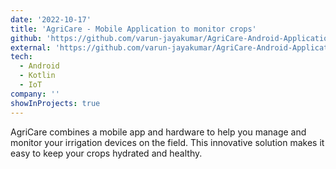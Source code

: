 ```yaml
---
date: '2022-10-17'
title: 'AgriCare - Mobile Application to monitor crops'
github: 'https://github.com/varun-jayakumar/AgriCare-Android-Application/tree/master'
external: 'https://github.com/varun-jayakumar/AgriCare-Android-Application/tree/master/output-apk'
tech:
  - Android
  - Kotlin
  - IoT
company: ''
showInProjects: true
---
```


AgriCare combines a mobile app and hardware to help you manage and monitor your irrigation devices on the field. This innovative solution makes it easy to keep your crops hydrated and healthy.
